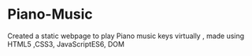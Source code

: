 # Piano-Music
Created a static webpage to play Piano music keys virtually , made using HTML5 ,CSS3, JavaScriptES6, DOM
